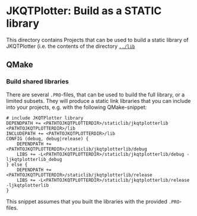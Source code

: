 # JKQTPlotter: Build as a STATIC library

This directory contains Projects that can be used to build a static library of JKQTPlotter (i.e. the contents of the directory [`../lib`](../lib)

## QMake

### Build shared libraries
There are several `.PRO`-files, that can be used to build the full library, or a limited subsets. They will produce a static link libraries that you can include into your projects, e.g. with the following QMake-snippet:

```.qmake
# include JKQTPlotter library
DEPENDPATH += <PATHTOJKQTPLOTTERDIR>/staticlib/jkqtplotterlib <PATHTOJKQTPLOTTERDIR>/lib
INCLUDEPATH += <PATHTOJKQTPLOTTERDIR>/lib
CONFIG (debug, debug|release) {
    DEPENDPATH += <PATHTOJKQTPLOTTERDIR>/staticlib/jkqtplotterlib/debug
    LIBS += -L<PATHTOJKQTPLOTTERDIR>/staticlib/jkqtplotterlib/debug -ljkqtplotterlib_debug
} else {
    DEPENDPATH += <PATHTOJKQTPLOTTERDIR>/staticlib/jkqtplotterlib/release
    LIBS += -L<PATHTOJKQTPLOTTERDIR>/staticlib/jkqtplotterlib/release -ljkqtplotterlib
}
```

This snippet assumes that you built the libraries with the provided `.PRO`-files.



